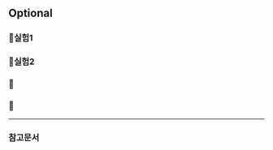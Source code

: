 ## Optional

### 🔎실험1
#### 


#### 



#### 



#### 


#### 


### 🔎실험2


### 🔎

### 🔎
 
---
### 참고문서

